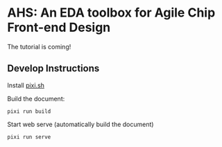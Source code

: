 # AHS: An EDA toolbox for Agile Chip Front-end Design
The tutorial is coming!

## Develop Instructions

Install [pixi.sh](https://pixi.sh/latest/)

Build the document:

```shell
pixi run build
```

Start web serve (automatically build the document)

```shell
pixi run serve
```